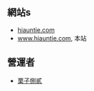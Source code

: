 ## 網站s

* [hiauntie.com](social/index.md)
* www.hiauntie.com, 本站

## 營運者

* [栗子捌貳](https://hiauntie.com/@luzi82)
